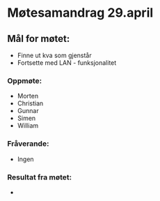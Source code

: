 # Møtesamandrag 29.april
## Mål for møtet:
- Finne ut kva som gjenstår
- Fortsette med LAN - funksjonalitet

### Oppmøte:
- Morten
- Christian
- Gunnar
- Simen
- William

### Fråverande:
- Ingen

### Resultat fra møtet:
- 